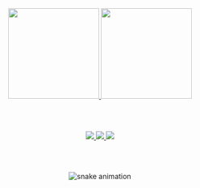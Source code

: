 <div align="center">
  <a href="https://github.com/Cannedsans">
  
  <img height="180em" src="https://github-readme-stats.vercel.app/api?username=Cannedsans&show_icons=true&theme=nord&include_all_commits=true&count_private=true"/>
  <img height="180em" src="https://github-readme-stats.vercel.app/api/top-langs/?username=Cannedsans&layout=donut&langs_count=8&theme=nord"/>
  
  <br><br>

  <!-- Ícones de redes sociais -->
  <a href="https://www.linkedin.com/in/joaofilgueria/" target="_blank">
    <img src="https://img.shields.io/badge/-LinkedIn-0A66C2?style=for-the-badge&logo=linkedin&logoColor=white">
  </a>
  <a href="https://www.instagram.com/joaofilipera/" target="_blank">
    <img src="https://img.shields.io/badge/-Instagram-E4405F?style=for-the-badge&logo=instagram&logoColor=white">
  </a>
  <a href="https://www.threads.net/@joaofilipera" target="_blank">
    <img src="https://img.shields.io/badge/-Threads-000000?style=for-the-badge&logo=threads&logoColor=white">
  </a>

  <br><br>

  <!-- Animação da cobrinha -->
  <img src="https://github.com/Cannedsans/Cannedsans/blob/output/github-contribution-grid-snake.svg" alt="snake animation"/>
</div>
